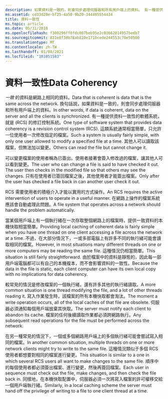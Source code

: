 ```yaml
---
description: 如果資料是一致的，則會同步處理伺服器和所有用戶端上的資料。 有一種提供資料一致性的軟體系統，就是 (RCS) 的修訂控制系統。
ms.assetid: cd33d20e-bf25-4a50-9b20-344495554434
title: 資料一致性
ms.topic: article
ms.date: 05/31/2018
ms.openlocfilehash: f300296ff0fdc807beb95e2c03662814957bedb7
ms.sourcegitcommit: 831e8f3db78ab820e1710cede244553c70e50500
ms.translationtype: MT
ms.contentlocale: zh-TW
ms.lasthandoff: 01/08/2021
ms.locfileid: "103851583"
---
```

# <a name="data-coherency"></a><span data-ttu-id="0ff97-104">資料一致性</span><span class="sxs-lookup"><span data-stu-id="0ff97-104">Data Coherency</span></span>

<span data-ttu-id="0ff97-105">*一致* 的資料是網路上相同的資料。</span><span class="sxs-lookup"><span data-stu-id="0ff97-105">Data that is *coherent* is data that is the same across the network.</span></span> <span data-ttu-id="0ff97-106">換句話說，如果資料是一致的，則會同步處理伺服器和所有用戶端上的資料。</span><span class="sxs-lookup"><span data-stu-id="0ff97-106">In other words, if data is coherent, data on the server and all the clients is synchronized.</span></span> <span data-ttu-id="0ff97-107">有一種提供資料一致性的軟體系統，就是 (RCS) 的修訂控制系統。</span><span class="sxs-lookup"><span data-stu-id="0ff97-107">One type of software system that provides data coherency is a revision control system (RCS).</span></span> <span data-ttu-id="0ff97-108">這類系統通常相當簡單，只允許一位使用者一次修改指定的檔案。</span><span class="sxs-lookup"><span data-stu-id="0ff97-108">Such a system is usually fairly simple, with only one user allowed to modify a specified file at a time.</span></span> <span data-ttu-id="0ff97-109">其他人可以讀取該檔案，但無法加以變更。</span><span class="sxs-lookup"><span data-stu-id="0ff97-109">Others can read the file but cannot change it.</span></span>

<span data-ttu-id="0ff97-110">可以變更檔案的使用者稱為已簽出。使用者接著會簽入修改過的檔案，讓其他人可以看到變更。</span><span class="sxs-lookup"><span data-stu-id="0ff97-110">The user who can change a file is said to have checked it out. The user then checks in the modified file so that others may see the changes.</span></span> <span data-ttu-id="0ff97-111">只有在使用者已簽回檔案之後，其他使用者才能簽出檔案。</span><span class="sxs-lookup"><span data-stu-id="0ff97-111">Only after the user has checked a file back in can another user check it out.</span></span>

<span data-ttu-id="0ff97-112">RCS 需要使用者的積極介入才能以實用的方式操作。</span><span class="sxs-lookup"><span data-stu-id="0ff97-112">An RCS requires the active intervention of users to operate in a useful manner.</span></span> <span data-ttu-id="0ff97-113">在網路上操作的檔案系統應該會自動處理此問題。</span><span class="sxs-lookup"><span data-stu-id="0ff97-113">A file system that operates across a network should handle the problem automatically.</span></span>

<span data-ttu-id="0ff97-114">當某個用戶端上有一個執行緒在一次存取整個網路上的檔案時，提供一致資料的本機快取相當簡單。</span><span class="sxs-lookup"><span data-stu-id="0ff97-114">Providing local caching of coherent data is fairly simple when you have one thread on one client accessing a file across the network at a time.</span></span> <span data-ttu-id="0ff97-115">不過，在大部分情況下，一或多部電腦上有許多不同的執行緒可能會讀取相同的檔案。</span><span class="sxs-lookup"><span data-stu-id="0ff97-115">However, in most situations many different threads on one or more computers may be reading the same file.</span></span> <span data-ttu-id="0ff97-116">這種情況仍相當簡單。</span><span class="sxs-lookup"><span data-stu-id="0ff97-116">This situation is still fairly straightforward.</span></span> <span data-ttu-id="0ff97-117">由於檔案中的資料是靜態的，因此每一部用戶端電腦都可以有自己的本機複本，而不會影響資料的一致性。</span><span class="sxs-lookup"><span data-stu-id="0ff97-117">Because the data in the file is static, each client computer can have its own local copy with no implications for data coherency.</span></span>

<span data-ttu-id="0ff97-118">較常見的情況是修改檔案的一個執行緒，還有許多其他的執行緒讀取。</span><span class="sxs-lookup"><span data-stu-id="0ff97-118">A more common situation is one thread modifying the file, and a lot of other threads reading it.</span></span> <span data-ttu-id="0ff97-119">寫入作業發生時，該檔案的所有本機快取都會淘汰。</span><span class="sxs-lookup"><span data-stu-id="0ff97-119">The moment a write operation occurs, all of the local caches of that file are obsolete.</span></span> <span data-ttu-id="0ff97-120">伺服器必須通知每個用戶端放棄其快取。</span><span class="sxs-lookup"><span data-stu-id="0ff97-120">The server must notify each client to abandon its cache.</span></span> <span data-ttu-id="0ff97-121">檔案的任何後續讀取作業都必須跨網路執行。</span><span class="sxs-lookup"><span data-stu-id="0ff97-121">Any subsequent read operations for the file must be performed across the network.</span></span>

<span data-ttu-id="0ff97-122">在另一種常見的情況下，一個或多個網路用戶端上的多個執行緒可能會嘗試寫入相同的檔案。</span><span class="sxs-lookup"><span data-stu-id="0ff97-122">In another common situation, multiple threads on one or more network clients might try to write to the same file.</span></span> <span data-ttu-id="0ff97-123">這種情況類似于多個 RCS 使用者都想要對相同的檔案進行變更。</span><span class="sxs-lookup"><span data-stu-id="0ff97-123">This situation is similar to a one in which several RCS users all want to make changes to the same file.</span></span> <span data-ttu-id="0ff97-124">順序中的每個使用者都必須簽出檔案、進行變更，然後再簽回檔案。</span><span class="sxs-lookup"><span data-stu-id="0ff97-124">Each user in sequence must check out the file, make changes, and then check the file back in.</span></span> <span data-ttu-id="0ff97-125">同樣地，在本機快取配置中，伺服器必須一次將寫入檔案的許可權移交給一個用戶端執行緒。</span><span class="sxs-lookup"><span data-stu-id="0ff97-125">Similarly, in a local caching scheme the server must hand off the privilege of writing to a file to one client thread at a time.</span></span>

 

 



